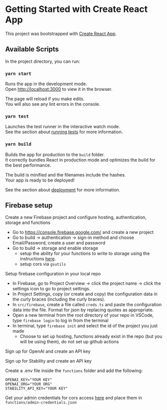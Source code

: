 # Getting Started with Create React App

This project was bootstrapped with [Create React App](https://github.com/facebook/create-react-app).

## Available Scripts

In the project directory, you can run:

### `yarn start`

Runs the app in the development mode.\
Open [http://localhost:3000](http://localhost:3000) to view it in the browser.

The page will reload if you make edits.\
You will also see any lint errors in the console.

### `yarn test`

Launches the test runner in the interactive watch mode.\
See the section about [running tests](https://facebook.github.io/create-react-app/docs/running-tests) for more information.

### `yarn build`

Builds the app for production to the `build` folder.\
It correctly bundles React in production mode and optimizes the build for the best performance.

The build is minified and the filenames include the hashes.\
Your app is ready to be deployed!

See the section about [deployment](https://facebook.github.io/create-react-app/docs/deployment) for more information.

## Firebase setup

Create a new Firebase project and configure hosting, authentication, storage and functions

- Go to https://console.firebase.google.com/ and create a new project
- Go to build -> authentication -> sign-in method and choose Email/Password, create a user and password
- Go to build -> storage and enable storage
    - setup the ability for your functions to write to storage using the instructions [here](https://stackoverflow.com/questions/53143965/uploading-files-from-firebase-cloud-functions-to-cloud-storage).
    - setup cors via `gsutils` 
    

Setup firebase configuration in your local repo

- In Firebase, go to Project Overview -> click the project name -> click the settings icon to go to project settings. 
- In Project Settings, copy (or create and copy) the configuration data in the curly braces (including the curly braces). 
- In `src/firebase`, create a file called `creds.ts` and paste the configuration data into the file. Format for json by replacing quotes as appropriate.
- Open a new terminal from the root directory of your repo in VSCode, type `firebase login` to log in from the terminal 
- In terminal, type `firebase init` and select the id of the project you just made
    -  Choose to set up hosting, functions already exist in the repo (but you will be using them), do not set up github actions

Sign up for OpenAI and create an API key

Sign up for Stability and create an API key

Create a .env file inside the `functions` folder and add the following:

```
OPENAI_KEY="YOUR KEY" 
OPENAI_ORG="YOUR ORG"                        
STABILITY_API_KEY="YOUR KEY"
```

Get your admin credentials for cors access [here](https://stackoverflow.com/questions/53143965/uploading-files-from-firebase-cloud-functions-to-cloud-storage) and place them in `functions/admin-credentials.json`